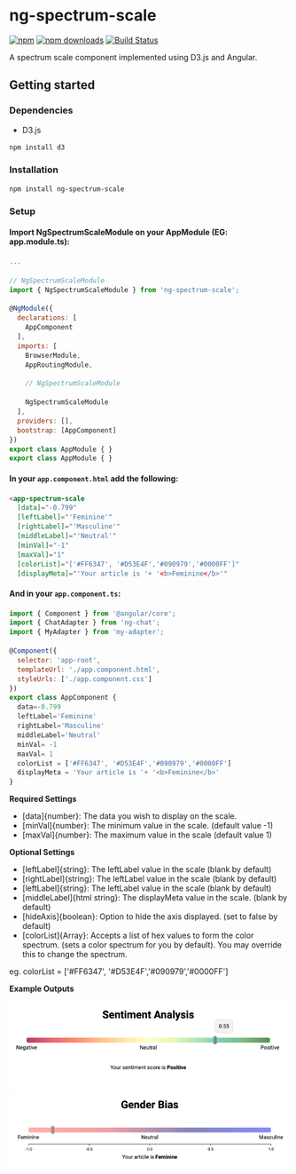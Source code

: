 # ng-spectrum-scale

[![npm](https://img.shields.io/npm/v/ng-chat.svg)](https://www.npmjs.com/package/ng-spectrum-scale)
[![npm downloads](https://img.shields.io/npm/dm/ng-chat.svg)](https://npmjs.org/ng-spectrum-scale)
[![Build Status](https://travis-ci.org/rpaschoal/ng-chat.svg?branch=development)](https://travis-ci.org/rpaschoal/ng-chat)


A spectrum scale component implemented using D3.js and Angular. 


## Getting started

### Dependencies
* D3.js

```
npm install d3
```

### Installation

```
npm install ng-spectrum-scale
```

### Setup
#### Import NgSpectrumScaleModule on your AppModule (EG: app.module.ts):

```js
...

// NgSpectrumScaleModule
import { NgSpectrumScaleModule } from 'ng-spectrum-scale';

@NgModule({
  declarations: [
    AppComponent
  ],
  imports: [
    BrowserModule,
    AppRoutingModule,

    // NgSpectrumScaleModule

    NgSpectrumScaleModule
  ],
  providers: [],
  bootstrap: [AppComponent]
})
export class AppModule { }
export class AppModule { }
```
#### In your `app.component.html` add the following:

```html
<app-spectrum-scale
  [data]="-0.799"
  [leftLabel]="'Feminine'"
  [rightLabel]="'Masculine'"
  [middleLabel]="'Neutral'"
  [minVal]="-1"
  [maxVal]="1"
  [colorList]="['#FF6347', '#D53E4F','#090979','#0000FF']"
  [displayMeta]="'Your article is '+ '<b>Feminine</b>'"
```

#### And in your `app.component.ts`:

```js
import { Component } from '@angular/core';
import { ChatAdapter } from 'ng-chat';
import { MyAdapter } from 'my-adapter';

@Component({
  selector: 'app-root',
  templateUrl: './app.component.html',
  styleUrls: ['./app.component.css']
})
export class AppComponent {
  data=-0.799
  leftLabel='Feminine'
  rightLabel='Masculine'
  middleLabel='Neutral'
  minVal= -1
  maxVal= 1
  colorList = ['#FF6347', '#D53E4F','#090979','#0000FF']
  displayMeta = 'Your article is '+ '<b>Feminine</b>'
}
```

__Required Settings__
* [data]{number}: The data you wish to display on the scale.
* [minVal]{number}: The minimum value in the scale. (default value -1)
* [maxVal]{number}:  The maximum value in the scale (default value 1)


__Optional Settings__
* [leftLabel]{string}: The leftLabel value in the scale (blank by default)
* [rightLabel]{string}:  The leftLabel value in the scale (blank by default)
* [leftLabel]{string}: The leftLabel value in the scale (blank by default)
* [middleLabel]{html string}:  The displayMeta value in the scale. (blank by default)
* [hideAxis]{boolean}: Option to hide the axis displayed. (set to false by default)
* [colorList]{Array<string>}: Accepts a list of hex values to form the color spectrum. (sets a color spectrum for you by default). You may override this to change the spectrum. 

eg. colorList = ['#FF6347', '#D53E4F','#090979','#0000FF']

__Example Outputs__

![Sentiment](/images/sentiment-analysis.png)
![Gender](/images/gender-bias.png)

